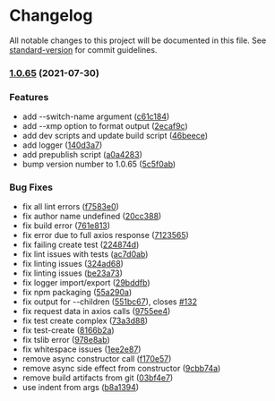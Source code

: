 # Changelog

All notable changes to this project will be documented in this file. See [standard-version](https://github.com/conventional-changelog/standard-version) for commit guidelines.

### [1.0.65](https://github.com/OpenDevEd/zotero-lib/compare/v1.0.58...v1.0.65) (2021-07-30)


### Features

* add --switch-name argument ([c61c184](https://github.com/OpenDevEd/zotero-lib/commit/c61c184c504f2b221ee1dfc65eb3e56c1ff5c8fb))
* add --xmp option to format output ([2ecaf9c](https://github.com/OpenDevEd/zotero-lib/commit/2ecaf9cc804e0d8505614a2304919f812a5714dc))
* add dev scripts and update build script ([46beece](https://github.com/OpenDevEd/zotero-lib/commit/46beece19f79e6c8f534681afdf47fe39f19746e))
* add logger ([140d3a7](https://github.com/OpenDevEd/zotero-lib/commit/140d3a77ac24fbc43aa60cbc7bd34834105cdf6c))
* add prepublish script ([a0a4283](https://github.com/OpenDevEd/zotero-lib/commit/a0a4283739ee0c119b2fb1768c164cb03111060c))
* bump version number to 1.0.65 ([5c5f0ab](https://github.com/OpenDevEd/zotero-lib/commit/5c5f0ab04bf477a5a59912b707ba8c86fa21e9d3))


### Bug Fixes

* fix all lint errors ([f7583e0](https://github.com/OpenDevEd/zotero-lib/commit/f7583e0d0aa30de8b0b479e20d68e60e77ca83f4))
* fix author name undefined ([20cc388](https://github.com/OpenDevEd/zotero-lib/commit/20cc388a112135538e472e39ec3348530d867fef))
* fix build error ([761e813](https://github.com/OpenDevEd/zotero-lib/commit/761e81327cd2b3b394583a62fdaa938d9dd70480))
* fix error due to full axios response ([7123565](https://github.com/OpenDevEd/zotero-lib/commit/7123565e42a2a95124b0a503bd55385bde115274))
* fix failing create test ([224874d](https://github.com/OpenDevEd/zotero-lib/commit/224874db685aea1995cb7c10a77f537a5311ed19))
* fix lint issues with tests ([ac7d0ab](https://github.com/OpenDevEd/zotero-lib/commit/ac7d0ab0d315adccbbbc681509665f661912ca87))
* fix linting issues ([324ad68](https://github.com/OpenDevEd/zotero-lib/commit/324ad68b1b7bb3a1c6490577fe52d953571b976d))
* fix linting issues ([be23a73](https://github.com/OpenDevEd/zotero-lib/commit/be23a73cdbc014d9445a401e5b61a53c27951c59))
* fix logger import/export ([29bddfb](https://github.com/OpenDevEd/zotero-lib/commit/29bddfb5acb7fb49bcd90eb21d50a2895a7f84f3))
* fix npm packaging ([55a290a](https://github.com/OpenDevEd/zotero-lib/commit/55a290a871a44970f112b879260b333cfaa9f733))
* fix output for --children ([551bc67](https://github.com/OpenDevEd/zotero-lib/commit/551bc67935e2f839c034ee0362824622a7a8751f)), closes [#132](https://github.com/OpenDevEd/zotero-lib/issues/132)
* fix request data in axios calls ([9755ee4](https://github.com/OpenDevEd/zotero-lib/commit/9755ee41a6357591955b2bcf9578bea97a34c7d1))
* fix test create complex ([73a3d88](https://github.com/OpenDevEd/zotero-lib/commit/73a3d88211f070993a1d06491fad60eea00d92be))
* fix test-create ([8166b2a](https://github.com/OpenDevEd/zotero-lib/commit/8166b2acb9924bb63700463c799f332dc8a617d3))
* fix tslib error ([978e8ab](https://github.com/OpenDevEd/zotero-lib/commit/978e8ab3f9b434c84f0710e933506fbc2839e73d))
* fix whitespace issues ([1ee2e87](https://github.com/OpenDevEd/zotero-lib/commit/1ee2e8747dfa002edbc8eda9d49bda6fa82cf08f))
* remove async constructor call ([f170e57](https://github.com/OpenDevEd/zotero-lib/commit/f170e578d3c4d7af7f518936b7b1e0d15fe44d4c))
* remove async side effect from constructor ([9cbb74a](https://github.com/OpenDevEd/zotero-lib/commit/9cbb74ada360c030642a11443bb818acec446b69))
* remove build artifacts from git ([03bf4e7](https://github.com/OpenDevEd/zotero-lib/commit/03bf4e73ff4c7463bf0cc2e16aba98a624e8d0b5))
* use indent from args ([b8a1394](https://github.com/OpenDevEd/zotero-lib/commit/b8a1394b3a1aa0157057b4bff935454bedf65e40))
